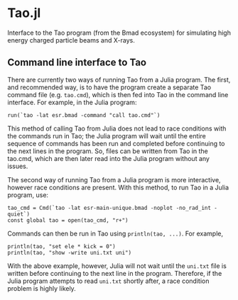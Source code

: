 # Tao.jl
Interface to the Tao program (from the Bmad ecosystem) for simulating high energy charged particle beams and X-rays.

## Command line interface to Tao
There are currently two ways of running Tao from a Julia program. The first, and recommended way, is to have the program create a separate Tao command file (e.g. `tao.cmd`), which is then fed into Tao in the command line interface. For example, in the Julia program:
```
run(`tao -lat esr.bmad -command "call tao.cmd"`)
```
This method of calling Tao from Julia does not lead to race conditions with the commands run in Tao; the Julia program will wait until the entire sequence of commands has been run and completed before continuing to the next lines in the program. So, files can be written from Tao in the tao.cmd, which are then later read into the Julia program without any issues.

The second way of running Tao from a Julia program is more interactive, however race conditions are present. With this method, to run Tao in a Julia program, use:
```
tao_cmd = Cmd(`tao -lat esr-main-unique.bmad -noplot -no_rad_int -quiet`)
const global tao = open(tao_cmd, "r+")
```
Commands can then be run in Tao using ```println(tao, ...)```. For example,
```
println(tao, "set ele * kick = 0")
println(tao, "show -write uni.txt uni")
```
With the above example, however, Julia will not wait until the `uni.txt` file is written before continuing to the next line in the program. Therefore, if the Julia program attempts to read `uni.txt` shortly after, a race condition problem is highly likely.
